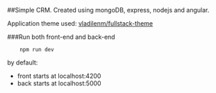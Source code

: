 ##Simple CRM.
Created using mongoDB, express, nodejs and angular.

Application theme used: [vladilenm/fullstack-theme](https://github.com/vladilenm/fullstack-theme)

###Run both front-end and back-end
```
    npm run dev
```
by default:
- front starts at localhost:4200
- back starts at localhost:5000
